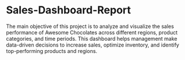 # Sales-Dashboard-Report
The main objective of this project is to analyze and visualize the sales performance of Awesome Chocolates across different regions, product categories, and time periods. This dashboard helps management make data-driven decisions to increase sales, optimize inventory, and identify top-performing products and regions.
